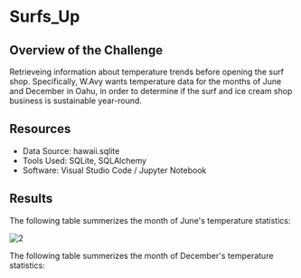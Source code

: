 # Surfs_Up

## Overview of the Challenge

Retrieveing information about temperature trends before opening the surf shop. Specifically, W.Avy wants temperature data for the months of June and December in Oahu, in order to determine if the surf and ice cream shop business is sustainable year-round.

## Resources 

* Data Source: hawaii.sqlite
* Tools Used: SQLite, SQLAlchemy 
* Software: Visual Studio Code / Jupyter Notebook

## Results

The following table summerizes the month of June's temperature statistics:

![2](https://user-images.githubusercontent.com/73450637/102510449-a20b9d00-4055-11eb-8c45-f1418d224e30.png)

The following table summerizes the month of December's temperature statistics:


